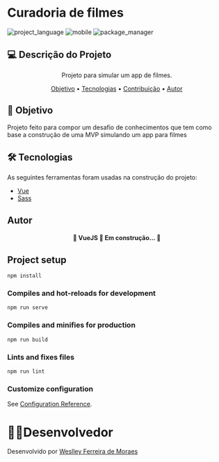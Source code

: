 # Curadoria de filmes
![project_language](https://img.shields.io/badge/language-javascript-f7d84a)
![mobile](https://img.shields.io/badge/mobile-vue-1aa336)
![package_manager](https://img.shields.io/badge/package%20manager-npm-informational)

## 💻 Descrição do Projeto
<p align="center">Projeto para simular um app de filmes.</p>

<p align="center">
 <a href="#objetivo">Objetivo</a> •
 <a href="#Tecnologias">Tecnologias</a> • 
 <a href="#contribuicao">Contribuição</a> • 
 <a href="#Desenvolvedor">Autor</a>
</p>

## 🚀 Objetivo
<p> Projeto feito para compor um desafio de conhecimentos que tem como base a construção de uma MVP simulando um app para filmes</p>

## 🛠 Tecnologias

As seguintes ferramentas foram usadas na construção do projeto:

- [Vue](https://vuejs.org/)
- [Sass](https://sass-lang.com/documentation/syntax)


## Autor

<h4 align="center"> 
	🚧  VueJS 🚀 Em construção...  🚧
</h4>

## Project setup
```
npm install
```

### Compiles and hot-reloads for development
```
npm run serve
```

### Compiles and minifies for production
```
npm run build
```

### Lints and fixes files
```
npm run lint
```

### Customize configuration
See [Configuration Reference](https://cli.vuejs.org/config/).

# 👨‍💻Desenvolvedor
<p>Desenvolvido por <a href="https://www.linkedin.com/in/weslley-ferreira-61a75a188/">Weslley Ferreira de Moraes</a></p>

